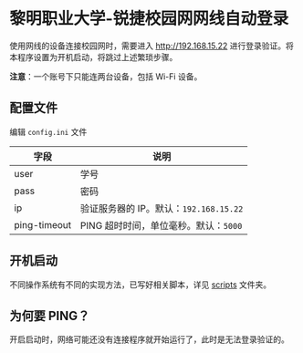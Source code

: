 # 黎明职业大学-锐捷校园网网线自动登录

使用网线的设备连接校园网时，需要进入 http://192.168.15.22 进行登录验证。将本程序设置为开机启动，将跳过上述繁琐步骤。

**注意**：一个账号下只能连两台设备，包括 Wi-Fi 设备。

## 配置文件

编辑 `config.ini` 文件

| 字段           | 说明                           |
|--------------|------------------------------|
| user         | 学号                           |
| pass         | 密码                           |
| ip           | 验证服务器的 IP。默认：`192.168.15.22` |
| ping-timeout | PING 超时时间，单位毫秒。默认：`5000`     |

## 开机启动

不同操作系统有不同的实现方法，已写好相关脚本，详见 [scripts](scripts) 文件夹。

## 为何要 PING？

开启启动时，网络可能还没有连接程序就开始运行了，此时是无法登录验证的。
